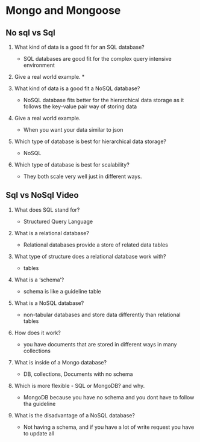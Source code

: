 # Mongo and Mongoose

## No sql vs Sql

1. What kind of data is a good fit for an SQL database?
    * SQL databases are good fit for the complex query intensive environment

1. Give a real world example.
    * 

1. What kind of data is a good fit a NoSQL database?
    * NoSQL database fits better for the hierarchical data storage as it follows the key-value pair way of storing data

1. Give a real world example.
    * When you want your data similar to json

1. Which type of database is best for hierarchical data storage?
    * NoSQL

1. Which type of database is best for scalability?
    * They both scale very well just in different ways. 

## Sql vs NoSql Video

1. What does SQL stand for?
    * Structured Query Language

1. What is a relational database?
    * Relational databases provide a store of related data tables

1. What type of structure does a relational database work with?
    * tables

1. What is a ‘schema’?
    * schema is like a guideline table

1. What is a NoSQL database?
    * non-tabular databases and store data differently than relational tables

1. How does it work?
    * you have documents that are stored in different ways in many collections

1. What is inside of a Mongo database?
    * DB, collections, Documents with no schema

1. Which is more flexible - SQL or MongoDB? and why.
    * MongoDB because you have no schema and you dont have to follow tha guideline

1. What is the disadvantage of a NoSQL database?
    * Not having a schema, and if you have a lot of write request you have to update all